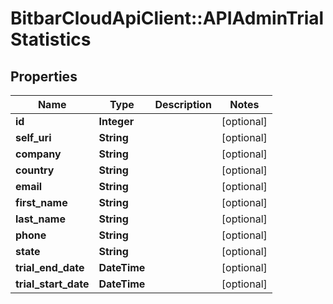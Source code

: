 # BitbarCloudApiClient::APIAdminTrialStatistics

## Properties
Name | Type | Description | Notes
------------ | ------------- | ------------- | -------------
**id** | **Integer** |  | [optional] 
**self_uri** | **String** |  | [optional] 
**company** | **String** |  | [optional] 
**country** | **String** |  | [optional] 
**email** | **String** |  | [optional] 
**first_name** | **String** |  | [optional] 
**last_name** | **String** |  | [optional] 
**phone** | **String** |  | [optional] 
**state** | **String** |  | [optional] 
**trial_end_date** | **DateTime** |  | [optional] 
**trial_start_date** | **DateTime** |  | [optional] 

